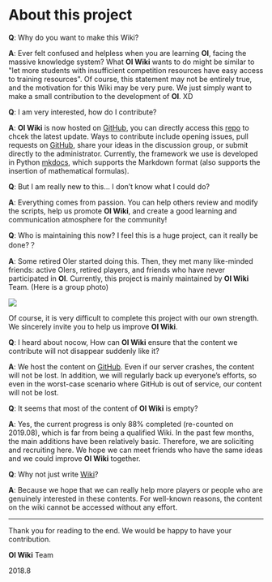 # About this project

**Q**: Why do you want to make this Wiki?

**A**: Ever felt confused and helpless when you are learning **OI**, facing the massive knowledge system? What **OI Wiki** wants to do might be similar to "let more students with insufficient competition resources have easy access to training resources". Of course, this statement may not be entirely true, and the motivation for this Wiki may be very pure. We just simply want to make a small contribution to the development of **OI**. XD

**Q**: I am very interested, how do I contribute?

**A**: **OI Wiki** is now hosted on [GitHub](https://github.com/24OI/OI-wiki),  you can directly access this [repo](https://github.com/24OI/OI-wiki) to chcek the latest update. Ways to contribute include opening issues, pull requests on [GitHub](https://github.com/24OI/OI-wiki), share your ideas in the discussion group, or submit directly to the administrator. Currently, the framework we use is developed in Python [mkdocs](https://mkdocs.readthedocs.io), which supports the Markdown format (also supports the insertion of mathematical formulas).

**Q**: But I am really new to this... I don’t know what I could do?

**A**: Everything comes from passion. You can help others review and modify the scripts, help us promote **OI Wiki**, and create a good learning and communication atmosphere for the community!

**Q**: Who is maintaining this now? I feel this is a huge project, can it really be done?？

**A**: Some retired OIer started doing this. Then, they met many like-minded friends: active OIers, retired players, and friends who have never participated in **OI**. Currently, this project is mainly maintained by **OI Wiki** Team. (Here is a group photo)

<a href="https://github.com/24OI/OI-wiki/graphs/contributors"><img src="https://opencollective.com/oi-wiki/contributors.svg?width=890&button=false" /></a>

Of course, it is very difficult to complete this project with our own strength. We sincerely invite you to help us improve **OI Wiki**.

**Q**: I heard about nocow, How can **OI Wiki**  ensure that the content we contribute will not disappear suddenly like it?

**A**: We host the content on [GitHub](https://github.com/24OI/OI-wiki). Even if our server crashes, the content will not be lost. In addition, we will regularly back up everyone’s efforts, so even in the worst-case scenario where GitHub is out of service, our content will not be lost.

**Q**: It seems that most of the content of **OI Wiki** is empty?

**A**: Yes, the current progress is only 88% completed (re-counted on 2019.08), which is far from being a qualified Wiki. In the past few months, the main additions have been relatively basic. Therefore, we are soliciting and recruiting here. We hope we can meet friends who have the same ideas and we could improve **OI Wiki** together.

**Q**: Why not just write [Wiki](https://wikipedia.org/)?

**A**: Because we hope that we can really help more players or people who are genuinely interested in these contents. For well-known reasons, the content on the wiki cannot be accessed without any effort.

* * *

Thank you for reading to the end. We would be happy to have your contribution.

**OI Wiki** Team

2018.8
